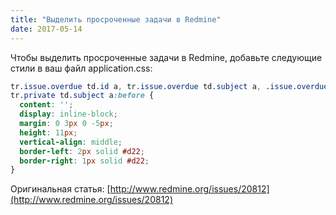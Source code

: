 ```yaml
---
title: "Выделить просроченные задачи в Redmine"
date: 2017-05-14
---
```


Чтобы выделить просроченные задачи в Redmine, добавьте следующие стили в ваш файл application.css:

```css
tr.issue.overdue td.id a, tr.issue.overdue td.subject a, .issue.overdue td.due-date { color: #f00; }
tr.private td.subject a:before {
  content: '';
  display: inline-block;
  margin: 0 3px 0 -5px;
  height: 11px;
  vertical-align: middle;
  border-left: 2px solid #d22;
  border-right: 1px solid #d22;
}
```

Оригинальная статья: [http://www.redmine.org/issues/20812](http://www.redmine.org/issues/20812)

